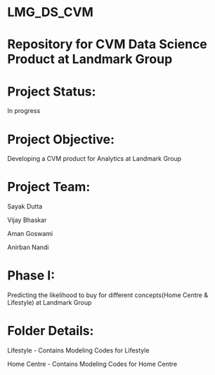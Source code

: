 # LMG_DS_CVM
# Repository for CVM Data Science Product at Landmark Group

# Project Status:

In progress

# Project Objective:

Developing a CVM product for Analytics at Landmark Group

# Project Team:

Sayak Dutta

Vijay Bhaskar

Aman Goswami

Anirban Nandi

# Phase I:

Predicting the likelihood to buy for different concepts(Home Centre & Lifestyle) at Landmark Group

# Folder Details:

Lifestyle - Contains Modeling Codes for Lifestyle

Home Centre - Contains Modeling Codes for Home Centre



